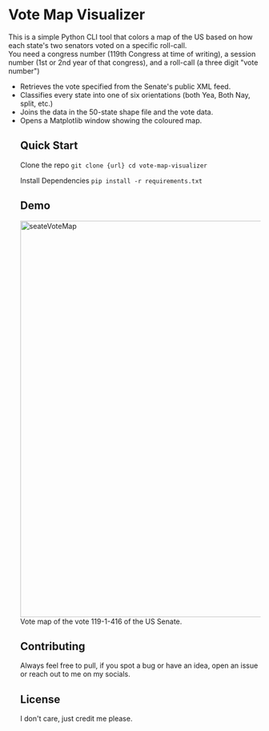 # Vote Map Visualizer

This is a simple Python CLI tool that colors a map of the US based on how each state's two senators voted on a specific roll-call.
<br>
You need a congress number (119th Congress at time of writing), a session number (1st or 2nd year of that congress), and a roll-call (a three digit "vote number")
<ul>
<li> Retrieves the vote specified from the Senate's public XML feed.
<li> Classifies every state into one of six orientations (both Yea, Both Nay, split, etc.)
<li> Joins the data in the 50-state shape file and the vote data.
<li> Opens a Matplotlib window showing the coloured map.

## Quick Start
Clone the repo
`git clone {url}
cd vote‑map‑visualizer`

Install Dependencies
`pip install -r requirements.txt`

## Demo
<img width="1440" height="792" alt="seateVoteMap" src="https://github.com/user-attachments/assets/4b62107b-e00a-4b1a-aa2b-e9056ffa56c4" />
Vote map of the vote 119-1-416 of the US Senate.

## Contributing
Always feel free to pull, if you spot a bug or have an idea, open an issue or reach out to me on my socials.

## License
I don't care, just credit me please.
